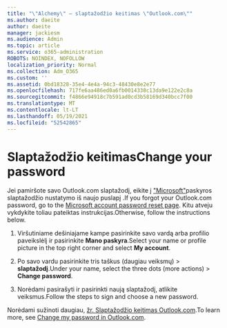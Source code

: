 ```yaml
---
title: "\"Alchemy\" – slaptažodžio keitimas \"Outlook.com\""
ms.author: daeite
author: daeite
manager: jackiesm
ms.audience: Admin
ms.topic: article
ms.service: o365-administration
ROBOTS: NOINDEX, NOFOLLOW
localization_priority: Normal
ms.collection: Adm_O365
ms.custom: ''
ms.assetid: 0bd18328-35e4-4e4a-94c3-48430e8e2e77
ms.openlocfilehash: 717fe6aa486ed0a6fb0014338c13da9e122e2c8a
ms.sourcegitcommit: f4866e94918c7b591ad0cd3b58169d340bcc7f00
ms.translationtype: MT
ms.contentlocale: lt-LT
ms.lasthandoff: 05/19/2021
ms.locfileid: "52542865"
---
```

# <a name="change-your-password"></a><span data-ttu-id="4e167-102">Slaptažodžio keitimas</span><span class="sxs-lookup"><span data-stu-id="4e167-102">Change your password</span></span>

<span data-ttu-id="4e167-103">Jei pamiršote savo Outlook.com slaptažodį, eikite į ["Microsoft"](https://go.microsoft.com/fwlink/p/?linkid=841909)paskyros slaptažodžio nustatymo iš naujo puslapį .</span><span class="sxs-lookup"><span data-stu-id="4e167-103">If you forgot your Outlook.com password, go to the [Microsoft account password reset page](https://go.microsoft.com/fwlink/p/?linkid=841909).</span></span> <span data-ttu-id="4e167-104">Kitu atveju vykdykite toliau pateiktas instrukcijas.</span><span class="sxs-lookup"><span data-stu-id="4e167-104">Otherwise, follow the instructions below.</span></span>
  
1. <span data-ttu-id="4e167-105">Viršutiniame dešiniajame kampe pasirinkite savo vardą arba profilio paveikslėlį ir pasirinkite **Mano paskyra**.</span><span class="sxs-lookup"><span data-stu-id="4e167-105">Select your name or profile picture in the top right corner and select **My account**.</span></span> 
    
2. <span data-ttu-id="4e167-106">Po savo vardu pasirinkite tris taškus (daugiau veiksmų) > **slaptažodį**.</span><span class="sxs-lookup"><span data-stu-id="4e167-106">Under your name, select the three dots (more actions) > **Change password**.</span></span> 
    
3. <span data-ttu-id="4e167-107">Norėdami pasirašyti ir pasirinkti naują slaptažodį, atlikite veiksmus.</span><span class="sxs-lookup"><span data-stu-id="4e167-107">Follow the steps to sign and choose a new password.</span></span> 
    
<span data-ttu-id="4e167-108">Norėdami sužinoti daugiau, [žr. Slaptažodžio keitimas Outlook.com](https://support.office.com/article/2138d690-811c-4545-b2f3-e4dbe80c9735.aspx).</span><span class="sxs-lookup"><span data-stu-id="4e167-108">To learn more, see [Change my password in Outlook.com](https://support.office.com/article/2138d690-811c-4545-b2f3-e4dbe80c9735.aspx).</span></span>
  

